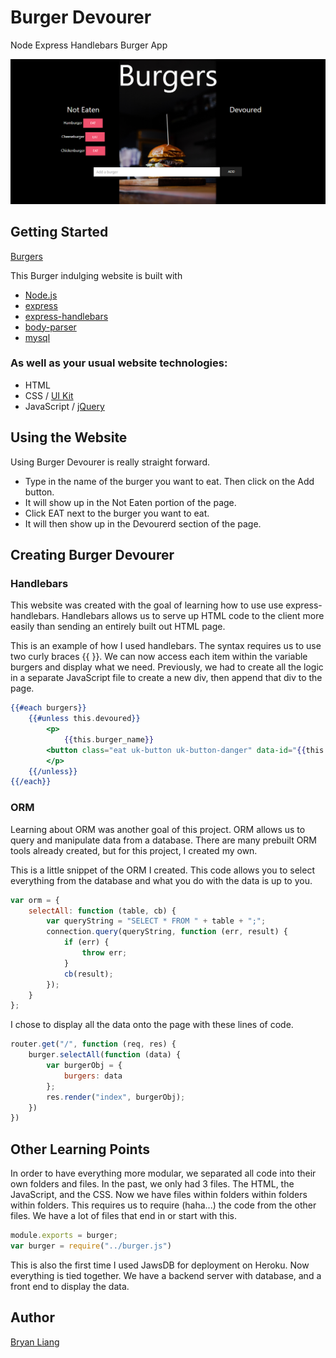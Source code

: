 # Burger Devourer
Node Express Handlebars Burger App

![index](/public/assets/img/index.png)

## Getting Started
[Burgers](https://burgereater2.herokuapp.com/)

This Burger indulging website is built with
* [Node.js](https://nodejs.org/en/) 
* [express](https://www.npmjs.com/package/express)
* [express-handlebars](https://www.npmjs.com/package/express-handlebars)
* [body-parser](https://www.npmjs.com/package/body-parser)
* [mysql](https://www.npmjs.com/package/mysql)
### As well as your usual website technologies:
* HTML
* CSS / [UI Kit](https://getuikit.com/)
* JavaScript / [jQuery](https://jquery.com/)

## Using the Website
Using Burger Devourer is really straight forward.
* Type in the name of the burger you want to eat. 
Then click on the Add button.
* It will show up in the Not Eaten portion of the page. 
* Click EAT next to the burger you want to eat. 
* It will then show up in the Devourerd section of the page.

## Creating Burger Devourer
### Handlebars
This website was created with the goal of learning how to use use express-handlebars. 
Handlebars allows us to serve up HTML code to the client more easily than sending an entirely built out HTML page.

This is an example of how I used handlebars. The syntax requires us to use two curly braces {{     }}. We can now access each item within the variable burgers and display what we need. Previously, we had to create all the logic in a separate JavaScript file to create a new div, then append that div to the page.
```handlebars
{{#each burgers}}
    {{#unless this.devoured}}
        <p>
            {{this.burger_name}}
        <button class="eat uk-button uk-button-danger" data-id="{{this.id}}">Eat</button>
        </p>
    {{/unless}}
{{/each}}
```
### ORM
Learning about ORM was another goal of this project. ORM allows us to query and manipulate data from a database. There are many prebuilt ORM tools already created, but for this project, I created my own.

This is a little snippet of the ORM I created. This code allows you to select everything from the database and what you do with the data is up to you.
```js
var orm = {
    selectAll: function (table, cb) {
        var queryString = "SELECT * FROM " + table + ";";
        connection.query(queryString, function (err, result) {
            if (err) {
                throw err;
            }
            cb(result);
        });
    }
};
```
I chose to display all the data onto the page with these lines of code.
```js
router.get("/", function (req, res) {
    burger.selectAll(function (data) {
        var burgerObj = {
            burgers: data
        };
        res.render("index", burgerObj);
    })
})
```
## Other Learning Points
In order to have everything more modular, we separated all code into their own folders and files. In the past, we only had 3 files. The HTML, the JavaScript, and the CSS. Now we have files within folders within folders within folders. This requires us to require (haha...) the code from the other files. We have a lot of files that end in or start with this.
```js
module.exports = burger;
var burger = require("../burger.js")
```
This is also the first time I used JawsDB for deployment on Heroku. Now everything is tied together. We have a backend server with database, and a front end to display the data.

## Author
[Bryan Liang](https://github.com/liangbryan2)